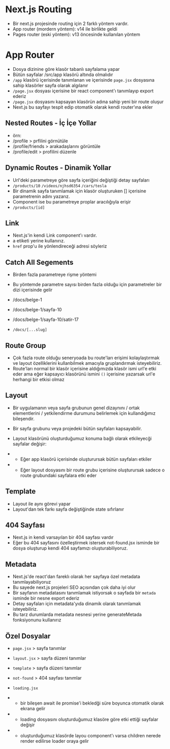 # Next.js Routing

- Bir next.js projesinde routing için 2 farklı yöntem vardır.
- App router (mordern yöntem): v14 ile birlikte geldi
- Pages router (eski yöntem): v13 öncesinde kullanılan yöntem

# App Router

- Dosya dizinine göre klasör tabanlı sayfalama yapar
- Bütün sayfalar /src/app klasörü altında olmalıdır
- `/app` klasörü içerisinde tanımlanan ve içerisinde `page.jsx` dosyasına sahip klasörler sayfa olarak algılanır
- `/page.jsx` dosyası içerisine bir react component'ı tanımlayıp export ederiz
- `/page.jsx` dosyasını kapsayan klasörün adına sahip yeni bir route oluşur
- Next.js bu sayfayı tespit edip otomatik olarak kendi router'ına ekler

## Nested Routes - İç İçe Yollar

- örn:
- /profile > prfilini görnütüle
- /profile/friends > arakadaşlarını görüntüle
- /profile/edit > profilini düzenle

## Dynamic Routes - Dinamik Yollar

- Url'deki parametreye göre sayfa içeriğini değiştiği detay sayfaları
- `/products/10` `/videos/njhsd6354` `/cars/tesla`
- Bir dinamik sayfa tanımlamak için klasör oluşturuken [] içerisine parametrenin adını yazarız.
- Component ise bu parametreye proplar aracılığıyla erişir
- `/products/[id]`

## Link

- Next.js'in kendi Link component'ı vardır.
- a etiketi yerine kullanırız.
- `href` prop'u ile yönlendireceği adresi söyleriz

## Catch All Segements

- Birden fazla parametreye rişme yöntemi
- Bu yöntemde parametre sayısı birden fazla olduğu için parametreler bir dizi içerisinde gelir

- /docs/belge-1
- /docs/belge-1/sayfa-10
- /docs/belge-1/sayfa-10/satir-17
- `/docs/[...slug]`

## Route Group

- Çok fazla route olduğu seneryoada bu route'ları erişimi kolaylaştırmak ve layout özelliklerini kullanbilmek amacıyla gruplandırmak isteyebiliriz.
- Route'ları normal bir klasör içerisine aldığımızda klasör ismi url'e etki eder ama eğer kapsayıcı klasörünü ismini `()` içerisine yazarsak url'e herhangi bir etkisi olmaz

## Layout

- Bir uygulamanın veya sayfa grubunun genel dizaynını / ortak elementlerini / yetkilendirme durumunu belirlemek için kullandığımız bileşendir.

- Bir sayfa grubunu veya projedeki bütün sayfaları kapsayabilir.

- Layout klasörünü oluşturduğumuz konuma bağlı olarak etkileyecği sayfalar değişir:
- - Eğer app klasörü içerisinde oluşturursak bütün sayfaları etkiler
- - Eğer layout dosyasını bir route grubu içerisine oluşturursak sadece o route grubundaki sayfalara etki eder

## Template

- Layout ile aynı görevi yapar
- Layout'dan tek farkı sayfa değiştiğinde state sıfırlanır

## 404 Sayfası

- Next.js in kendi varsayılan bir 404 sayfası vardır
- Eğer bu 404 sayfasını özelleştirmek istersek not-found.jsx isminde bir dosya oluşturup kendi 404 sayfamızı oluşturabiliyoruz.

## Metadata

- Next.js'de react'dan fareklı olarak her sayfaya özel metadata tanımlayabiliyoruz
- Bu sayede next.js projeleri SEO açısından çok daha iyi olur
- Bir sayfanın metadatasını tanımlamak istiyorsak o sayfada bir `metada` isminde bir nesne export ederiz
- Detay sayfaları için metadata'yıda dinamik olarak tanımlamak isteyebiliriz.
- Bu tarz durumlarda metadata nesnesi yerine generateMetada fonksiyonunu kullanırız

## Özel Dosyalar

- `page.jsx` > sayfa tanımlar
- `layout.jsx` > sayfa düzeni tanımlar
- `template` > sayfa düzeni tanımlar
- `not-found` > 404 sayfası tanımlar

- `loading.jsx`
- - bir bileşen await ile promise'i bekledği süre boyunca otomatik olarak ekrana gelir
- - loading dosyasını oluşturduğumuz klasöre göre etki ettiği sayfalar değişir
- - oluşturduğumuz klasörde layou component'ı varsa children nerede render edilirse loader oraya gelir
